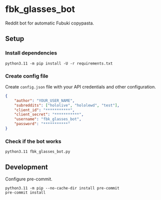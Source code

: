 # fbk_glasses_bot

Reddit bot for automatic Fubuki copypasta.


## Setup

### Install dependencies

```shell
python3.11 -m pip install -U -r requirements.txt
```

### Create config file

Create `config.json` file with your API credentials and other configuration.

```json
{
    "author": "YOUR_USER_NAME",
    "subreddits": ["hololive", "hololewd", "test"],
    "client_id": "***********",
    "client_secret": "***********",
    "username": "fbk_glasses_bot",
    "password": "***********"
}
```

### Check if the bot works

```shell
python3.11 fbk_glasses_bot.py
```


## Development

Configure pre-commit.

```shell
python3.11 -m pip --no-cache-dir install pre-commit
pre-commit install
```
